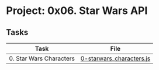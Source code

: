 # Project: 0x06. Star Wars API

## Tasks

| Task                    | File                                                   |
| ----------------------- | ------------------------------------------------------ |
| 0. Star Wars Characters | [0-starwars_characters.js](./0-starwars_characters.js) |
